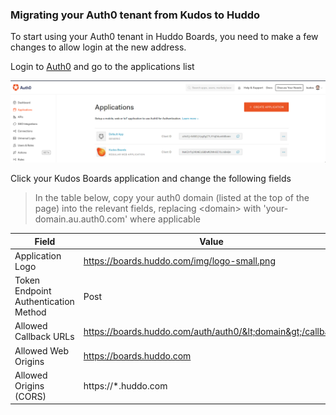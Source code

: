 ### Migrating your Auth0 tenant from Kudos to Huddo

To start using your Auth0 tenant in Huddo Boards, you need to make a few changes to allow login at the new address.

Login to [Auth0](https://auth0.com/) and go to the applications list

![App selection](img/huddo-applications.png)

Click your Kudos Boards application and change the following fields

> In the table below, copy your auth0 domain (listed at the top of the page) into the relevant fields, replacing &lt;domain&gt; with 'your-domain.au.auth0.com' where applicable

  | Field                                | Value                                                       |
  | ------------------------------------ | ----------------------------------------------------------- |
  | Application Logo                     | https://boards.huddo.com/img/logo-small.png                 |
  | Token Endpoint Authentication Method | Post                                                        |
  | Allowed Callback URLs                | https://boards.huddo.com/auth/auth0/&lt;domain&gt;/callback |
  | Allowed Web Origins                  | https://boards.huddo.com                                    |
  | Allowed Origins (CORS)               | https://\*.huddo.com                                        |

